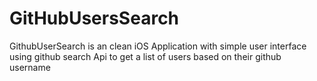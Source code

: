 # GitHubUsersSearch
GithubUserSearch is an clean iOS Application with simple user interface using github search Api to get a list of users based on their github username
